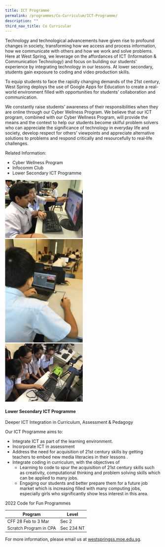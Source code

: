 ```yaml
---
title: ICT Programme
permalink: /programmes/Co-Curriculum/ICT-Programme/
description: ""
third_nav_title: Co Curricular
---
```


Technology and technological advancements have given rise to profound changes in society, transforming how we access and process information, how we communicate with others and how we work and solve problems. Here at West Spring, we leverage on the affordances of ICT (Information & Communication Technology) and focus on building our students’ experience by integrating technology in our lessons. At lower secondary, students gain exposure to coding and video production skills.

To equip students to face the rapidly changing demands of the 21st century, West Spring deploys the use of Google Apps for Education to create a real-world environment filled with opportunities for students’ collaboration and communication.

We constantly raise students’ awareness of their responsibilities when they are online through our Cyber Wellness Program. We believe that our ICT program, combined with our Cyber Wellness Program, will provide the means and the context to help our students become skilful problem solvers who can appreciate the significance of technology in everyday life and society, develop respect for others’ viewpoints and appreciate alternative solutions to problems and respond critically and resourcefully to real‑life challenges.

Related Information:

*   Cyber Wellness Program
*   Infocomm Club
*   Lower Secondary ICT Programme

<img style="width:50%;height:50%" src="/images/Co%20Curriculum/IMG_0512-300x225.png">
 
<img style="width:50%;height:50%" src="/images/Co%20Curriculum/Laptop-225x300.png">
 
<img style="width:50%;height:50%" src="/images/Co%20Curriculum/IMG_0568-300x225.png">


#### **Lower Secondary ICT Programme**


Deeper ICT Integration in Curriculum, Assessment & Pedagogy

Our ICT Programme aims to:

*   Integrate ICT as part of the learning environment.
*   Incorporate ICT in assessment
*   Address the need for acquisition of 21st century skills by getting teachers to embed new media literacies in their lessons .
*   Integrate coding in curriculum, with the objectives of
    *   Learning to code to spur the acquisition of 21st century skills such as creativity, computational thinking and problem solving skills which can be applied to many jobs.
    *   Engaging our students and better prepare them for a future job market which is increasing filled with many computing jobs, especially girls who significantly show less interest in this area.

2022 Code for Fun Programmes

| Program 	| Level 	|
|---	|---	|
| CFF 28 Feb to 3 Mar 	| Sec 2 	|
| Scratch Program in CPA 	| Sec 234 NT 	|

For more information, please email us at [westspringss.moe.edu.sg](http://westspringss.moe.edu.sg/).